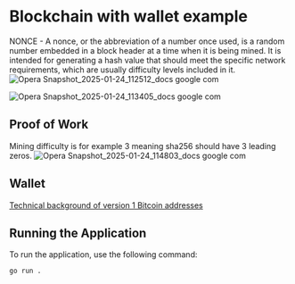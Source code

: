 # Blockchain with wallet example
NONCE - A nonce, or the abbreviation of a number once used, is a random number embedded in a block header at a time when it is being mined. It is intended for generating a hash value that should meet the specific network requirements, which are usually difficulty levels included in it.
![Opera Snapshot_2025-01-24_112512_docs google com](https://github.com/user-attachments/assets/da7da807-3784-4f8e-9bf5-6ec8b8d0162c)

![Opera Snapshot_2025-01-24_113405_docs google com](https://github.com/user-attachments/assets/6bdf6a4e-37de-4f05-9042-be51745e0b74)

## Proof of Work
Mining difficulty is for example 3 meaning sha256 should have 3 leading zeros.
![Opera Snapshot_2025-01-24_114803_docs google com](https://github.com/user-attachments/assets/c21a65fd-952f-40c7-a096-1c2598c164b4)

## Wallet
[Technical background of version 1 Bitcoin addresses](https://en.bitcoin.it/wiki/Technical_background_of_version_1_Bitcoin_addresses)


## Running the Application
To run the application, use the following command:  
```bash
go run .
```

